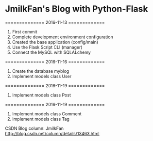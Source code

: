 # JmilkFan's Blog with Python-Flask

============== 2016-11-13 =============<br>
1. First commit <br>
2. Complete development environment configuration<br>
3. Created the base application (config/main)<br>
4. Use the Flask Script CLI (manager)<br>
5. Connect the MySQL with SQLALchemy

============== 2016-11-16 =============<br>
1. Create the database myblog<br>
2. Implement models class User<br>

============== 2016-11-19 =============<br>
1. Implement models class Post<br>

============== 2016-11-19 =============<br>
1. Implement models class Comment<br>
1. Implement models class Tag<br>



CSDN Blog column: JmilkFan http://blog.csdn.net/column/details/13463.html<br>
